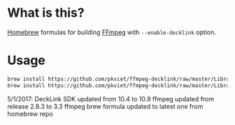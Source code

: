 
# What is this?

[Homebrew](http://brew.sh) formulas for building [FFmpeg](https://www.ffmpeg.org) with `--enable-decklink` option.

# Usage

```bash
brew install https://github.com/pkviet/ffmpeg-decklink/raw/master/Library/Formula/decklink.rb
brew install https://github.com/pkviet/ffmpeg-decklink/raw/master/Library/Formula/ffmpeg.rb --with-decklink
```
5/1/2017:
DeckLink SDK updated from 10.4 to 10.9
ffmpeg updated from release 2.8.3 to 3.3
ffmpeg brew formula updated to latest one from homebrew repo
